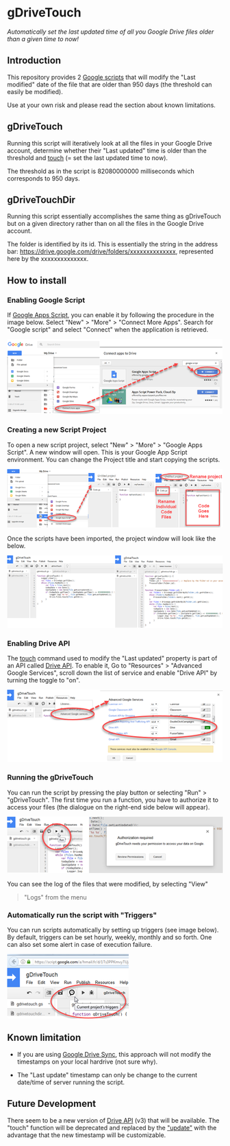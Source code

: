 # gDriveTouch

*Automatically set the last updated time of all you Google Drive files
older than a given time to now!*

## Introduction

This repository provides 2
[Google scripts](https://www.google.com/script/start/) that will modify
the "Last modified" date of the file that are older than 950 days (the
threshold can easily be modified).

Use at your own risk and please read the section about known
limitations.

## gDriveTouch

Running this script will iteratively look at all the files in your
Google Drive account, determine whether their "Last updated" time is
older than the threshold and
[touch](https://developers.google.com/drive/v2/reference/files/touch)
(= set the last updated time to now).

The threshold as in the script is 82080000000 milliseconds which
corresponds to 950 days.

## gDriveTouchDir

Running this script essentially accomplishes the same thing as
gDriveTouch but on a given directory rather than on all the files in the
Google Drive account.

The folder is identified by its id. This is essentially the string in
the address bar: https://drive.google.com/drive/folders/xxxxxxxxxxxxxx,
represented here by the xxxxxxxxxxxxxx.

## How to install

### Enabling Google Script

If [Google Apps Script](https://www.google.com/script/start/), you can
enable it by following the procedure in the image below. Select "New" >
"More" > "Connect More Apps". Search for "Google script" and select
"Connect" when the application is retrieved.

![Enable Google Script Image](/imgs/img_01.png)

### Creating a new Script Project

To open a new script project, select "New" > "More" >
"Google Apps Script". A new window will open. This is your Google App
Script environment. You can change the Project title and start copying
the scripts.

![Create New Google Apps Script Project](/imgs/img_02.png)

Once the scripts have been imported, the project window will look like
the below.

![What the gDriveTouch Google Apps Project may look like](/imgs/img_03.png)

### Enabling Drive API

The
[touch](https://developers.google.com/drive/v2/reference/files/touch)
command used to modify the "Last updated" property is part of an API
called [Drive API](https://developers.google.com/drive/). To enable it,
Go to "Resources" > "Advanced Google Services", scroll down the list of
service and enable "Drive API" by turning the toggle to "on".

![Enable Drive API](/imgs/img_04.png)

### Running the gDriveTouch

You can run the script by pressing the play button or selecting "Run" >
"gDriveTouch". The first time you run a function, you have to authorize
it to access your files (the dialogue on the right-end side below will
appear).

![Run Google Apps Script](/imgs/img_05.png)

You can see the log of the files that were modified, by selecting "View"
> "Logs" from the menu

### Automatically run the script with "Triggers"

You can run scripts automatically by setting up triggers (see image
below). By default, triggers can be set hourly, weekly, monthly and so
forth. One can also set some alert in case of execution failure.

![Setting up triggers](/imgs/img_06.png)

## Known limitation

* If you are using
[Google Drive Sync](https://www.google.com/drive/download/), this
approach will not modify the timestamps on your local hardrive
(not sure why).

* The "Last update" timestamp can only be change to the current
date/time of server running the script.

## Future Development

There seem to be a new version of
[Drive API](https://developers.google.com/drive/v3/web/about-sdk) (v3)
that will be available. The "touch" function will be deprecated and
replaced by the
["update"](https://developers.google.com/drive/v3/reference/files/update)
with the advantage that the new timestamp will be customizable.



